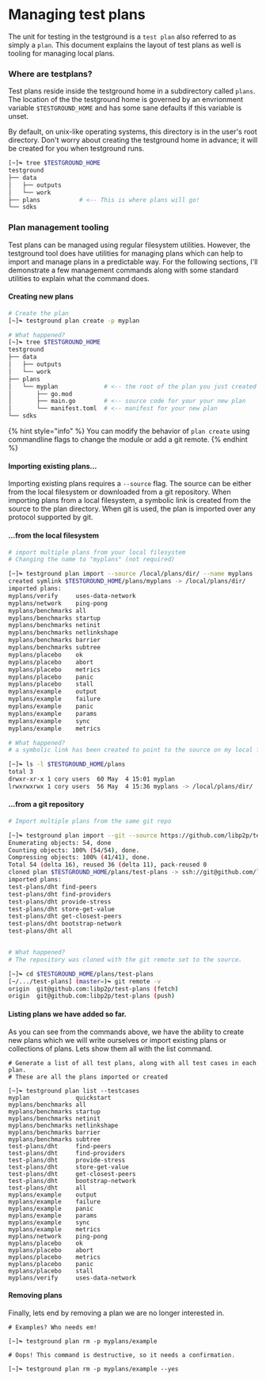 # Managing test plans

The unit for testing in the testground is a `test plan` also referred to as simply a `plan`. This document explains the layout of test plans as well is tooling for managing local plans.

### Where are testplans?

Test plans reside inside the testground home in a subdirectory called `plans`.  The location of the the testground home is governed by an envrionment variable `$TESTGROUND_HOME` and has some sane defaults if this variable is unset.

By default, on unix-like operating systems, this directory is in the user's root directory. Don't worry about creating the testground home  in advance; it will be created for you when testground runs. 

```bash
[~]↬ tree $TESTGROUND_HOME
testground
├── data
│   ├── outputs
│   └── work
├── plans           # <-- This is where plans will go!
└── sdks
```

### Plan management tooling

Test plans can be managed using regular filesystem utilities. However, the testground tool does have utilities for managing plans which can help to import and manage plans in a predictable way.  For the following sections, I'll demonstrate a few management commands along with some standard utilities to explain what the command does.

#### Creating new plans

```bash
# Create the plan
[~]↬ testground plan create -p myplan

# What happened?
[~]↬ tree $TESTGROUND_HOME
testground
├── data
│   ├── outputs
│   └── work
├── plans
│   └── myplan             # <-- the root of the plan you just created
│       ├── go.mod
│       ├── main.go        # <-- source code for your your new plan
│       └── manifest.toml  # <-- manifest for your new plan
└── sdks
```

{% hint style="info" %}
You can modify the behavior of `plan create` using commandline flags to change the module or add a git remote.
{% endhint %}

#### Importing existing plans...

Importing existing plans requires a `--source` flag. The source can be either from the local filesystem or downloaded from a git repository. When importing plans from a local filesystem, a symbolic link is created from the source to the plan directory. When git is used,  the plan is imported over any protocol supported by git.

#### ...from the local filesystem

```bash
# import multiple plans from your local filesystem
# Changing the name to "myplans" (not required)

[~]↬ testground plan import --source /local/plans/dir/ --name myplans
created symlink $TESTGROUND_HOME/plans/myplans -> /local/plans/dir/
imported plans:
myplans/verify     uses-data-network
myplans/network    ping-pong
myplans/benchmarks all
myplans/benchmarks startup
myplans/benchmarks netinit
myplans/benchmarks netlinkshape
myplans/benchmarks barrier
myplans/benchmarks subtree
myplans/placebo    ok
myplans/placebo    abort
myplans/placebo    metrics
myplans/placebo    panic
myplans/placebo    stall
myplans/example    output
myplans/example    failure
myplans/example    panic
myplans/example    params
myplans/example    sync
myplans/example    metrics

# What happened?
# a symbolic link has been created to point to the source on my local filesystem

[~]↬ ls -l $TESTGROUND_HOME/plans
total 3
drwxr-xr-x 1 cory users  60 May  4 15:01 myplan
lrwxrwxrwx 1 cory users  56 May  4 15:36 myplans -> /local/plans/dir/
```

#### ...from a git repository

```bash
# Import multiple plans from the same git repo

[~]↬ testground plan import --git --source https://github.com/libp2p/test-plans
Enumerating objects: 54, done
Counting objects: 100% (54/54), done.
Compressing objects: 100% (41/41), done.
Total 54 (delta 16), reused 36 (delta 11), pack-reused 0
cloned plan $TESTGROUND_HOME/plans/test-plans -> ssh://git@github.com/libp2p/test-plans
imported plans:
test-plans/dht find-peers
test-plans/dht find-providers
test-plans/dht provide-stress
test-plans/dht store-get-value
test-plans/dht get-closest-peers
test-plans/dht bootstrap-network
test-plans/dht all


# What happened?
# The repository was cloned with the git remote set to the source.

[~]↬ cd $TESTGROUND_HOME/plans/test-plans
[~/.../test-plans] (master=)↬ git remote -v
origin	git@github.com:libp2p/test-plans (fetch)
origin	git@github.com:libp2p/test-plans (push)
```

#### Listing plans we have added so far.

As you can see from the commands above, we have the ability to create new plans which we will write ourselves or import existing plans or collections of plans. Lets show them all with the list command.

```text
# Generate a list of all test plans, along with all test cases in each plan.
# These are all the plans imported or created

[~]↬ testground plan list --testcases
myplan             quickstart
myplans/benchmarks all
myplans/benchmarks startup
myplans/benchmarks netinit
myplans/benchmarks netlinkshape
myplans/benchmarks barrier
myplans/benchmarks subtree
test-plans/dht     find-peers
test-plans/dht     find-providers
test-plans/dht     provide-stress
test-plans/dht     store-get-value
test-plans/dht     get-closest-peers
test-plans/dht     bootstrap-network
test-plans/dht     all
myplans/example    output
myplans/example    failure
myplans/example    panic
myplans/example    params
myplans/example    sync
myplans/example    metrics
myplans/network    ping-pong
myplans/placebo    ok
myplans/placebo    abort
myplans/placebo    metrics
myplans/placebo    panic
myplans/placebo    stall
myplans/verify     uses-data-network
```

#### Removing plans

Finally, lets end by removing a plan we are no longer interested in.

```text
# Examples? Who needs em!

[~]↬ testground plan rm -p myplans/example

# Oops! This command is destructive, so it needs a confirmation.

[~]↬ testground plan rm -p myplans/example --yes
```



